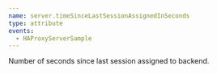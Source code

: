 ```yaml
---
name: server.timeSinceLastSessionAssignedInSeconds
type: attribute
events:
  - HAProxyServerSample
---
```


Number of seconds since last session assigned to backend.
